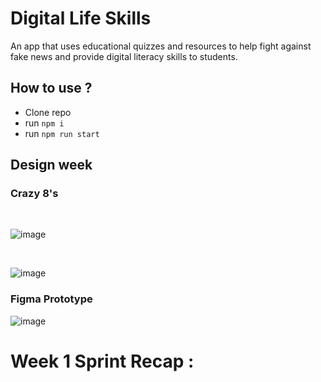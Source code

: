 

# Digital Life Skills 

An app that uses educational quizzes and resources to help fight against fake news and provide digital literacy skills to students. 

## How to use ?

- Clone repo 
- run `npm i` 
- run `npm run start`

## Design week 

### Crazy 8's

<br/>

![image](https://user-images.githubusercontent.com/60614102/104489891-12abc800-55c8-11eb-9a84-102bc0348b49.png)


<br/>

![image](https://user-images.githubusercontent.com/60614102/104488945-f8251f00-55c6-11eb-860a-b656937146b2.png)
<br/>
### Figma Prototype 

![image](https://user-images.githubusercontent.com/60614102/104489629-c19bd400-55c7-11eb-907d-f269f193fce9.png)


# Week 1 Sprint Recap :

